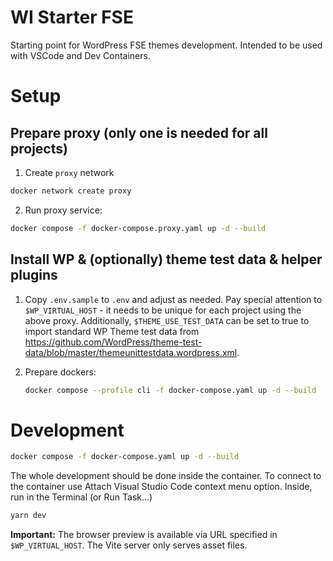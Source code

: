 # WI Starter FSE

Starting point for WordPress FSE themes development.
Intended to be used with VSCode and Dev Containers.

# Setup

## Prepare proxy (only one is needed for all projects)

1. Create `proxy` network

```sh
docker network create proxy
```

2. Run proxy service:

```sh
docker compose -f docker-compose.proxy.yaml up -d --build
```

## Install WP & (optionally) theme test data & helper plugins

1. Copy `.env.sample` to `.env` and adjust as needed.
   Pay special attention to `$WP_VIRTUAL_HOST` - it needs to be unique for each project using the above proxy.
   Additionally, `$THEME_USE_TEST_DATA` can be set to true to import standard WP Theme test data from
   https://github.com/WordPress/theme-test-data/blob/master/themeunittestdata.wordpress.xml.

2. Prepare dockers:

    ```sh
    docker compose --profile cli -f docker-compose.yaml up -d --build
    ```

# Development

```sh
docker compose -f docker-compose.yaml up -d --build
```

The whole development should be done inside the container.
To connect to the container use Attach Visual Studio Code context menu option.
Inside, run in the Terminal (or Run Task...)

```sh
yarn dev
```

**Important:** The browser preview is available via URL specified in `$WP_VIRTUAL_HOST`. The Vite server only serves asset files.
